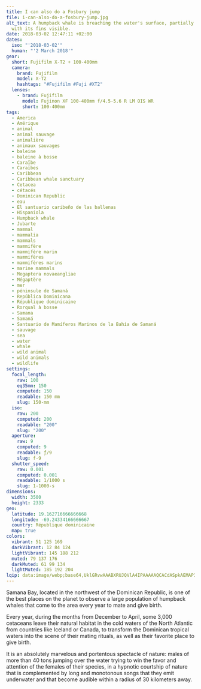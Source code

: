 ```yaml
---
title: I can also do a Fosbury jump
file: i-can-also-do-a-fosbury-jump.jpg
alt_text: A humpback whale is breaching the water's surface, partially emerging
  with its fins visible.
date: 2018-03-02 12:47:11 +02:00
dates:
  iso: "'2018-03-02'"
  human: "'2 March 2018'"
gear:
  short: Fujifilm X-T2 + 100-400mm
  camera:
    brand: Fujifilm
    model: X-T2
    hashtags: "#Fujifilm #Fuji #XT2"
  lenses:
    - brand: Fujifilm
      model: Fujinon XF 100-400mm f/4.5-5.6 R LM OIS WR
      short: 100-400mm
tags:
  - America
  - Amérique
  - animal
  - animal sauvage
  - animalière
  - animaux sauvages
  - baleine
  - baleine à bosse
  - Caraïbe
  - Caraïbes
  - Caribbean
  - Caribbean whale sanctuary
  - Cetacea
  - cétacés
  - Dominican Republic
  - eau
  - El santuario caribeño de las ballenas
  - Hispaniola
  - Humpback whale
  - Jubarte
  - mammal
  - mammalia
  - mammals
  - mammifère
  - mammifère marin
  - mammifères
  - mammifères marins
  - marine mammals
  - Megaptera novaeangliae
  - Mégaptère
  - mer
  - péninsule de Samaná
  - República Dominicana
  - République dominicaine
  - Rorqual à bosse
  - Samana
  - Samaná
  - Santuario de Mamíferos Marinos de la Bahía de Samaná
  - sauvage
  - sea
  - water
  - whale
  - wild animal
  - wild animals
  - wildlife
settings:
  focal_length:
    raw: 100
    eq35mm: 150
    computed: 150
    readable: 150 mm
    slug: 150-mm
  iso:
    raw: 200
    computed: 200
    readable: "200"
    slug: "200"
  aperture:
    raw: 9
    computed: 9
    readable: ƒ/9
    slug: f-9
  shutter_speed:
    raw: 0.001
    computed: 0.001
    readable: 1/1000 s
    slug: 1-1000-s
dimensions:
  width: 3500
  height: 2333
geo:
  latitude: 19.162716666666668
  longitude: -69.24334166666667
  country: République dominicaine
  map: true
colors:
  vibrant: 51 125 169
  darkVibrant: 12 84 124
  lightVibrant: 145 188 212
  muted: 79 137 176
  darkMuted: 61 99 134
  lightMuted: 185 192 204
lqip: data:image/webp;base64,UklGRvwAAABXRUJQVlA4IPAAAAAQCACdASpkAEMAP3GozF60tymtqhdKAuAuCWVt2YDE8mj8EiDUIrlQlycN2MPPF6neb7qsGvRfcOVWp7ZkRRvGg4q2gYlzkJLAAP6mkSNZC1BRJ73LRROj0iIxNA4VfR+vNQXLB/JlTA42kqo7ucEgbYajR5YIJSB7TmydyJN1Ac/IcTSZxHyNcMkx43zxUr2KXtMOgMRhmG78dwWdX2hKAaftzmI1nNH2tXID8cnfV0w05g76f+t6RPXHq0s+jXjbc75nsI43tmiBpjSSAoHNbV9TWm4oGc50B+BTSAXAnyrtGDKuna1DaxSVee8kAAA=
---
```


Samana Bay, located in the northwest of the Dominican Republic, is one of the best places on the planet to observe a large population of humpback whales that come to the area every year to mate and give birth.

Every year, during the months from December to April, some 3,000 cetaceans leave their natural habitat in the cold waters of the North Atlantic from countries like Iceland or Canada, to transform the Dominican tropical waters into the scene of their mating rituals, as well as their favorite place to give birth.

It is an absolutely marvelous and portentous spectacle of nature: males of more than 40 tons jumping over the water trying to win the favor and attention of the females of their species, in a hypnotic courtship of nature that is complemented by long and monotonous songs that they emit underwater and that become audible within a radius of 30 kilometers away.
